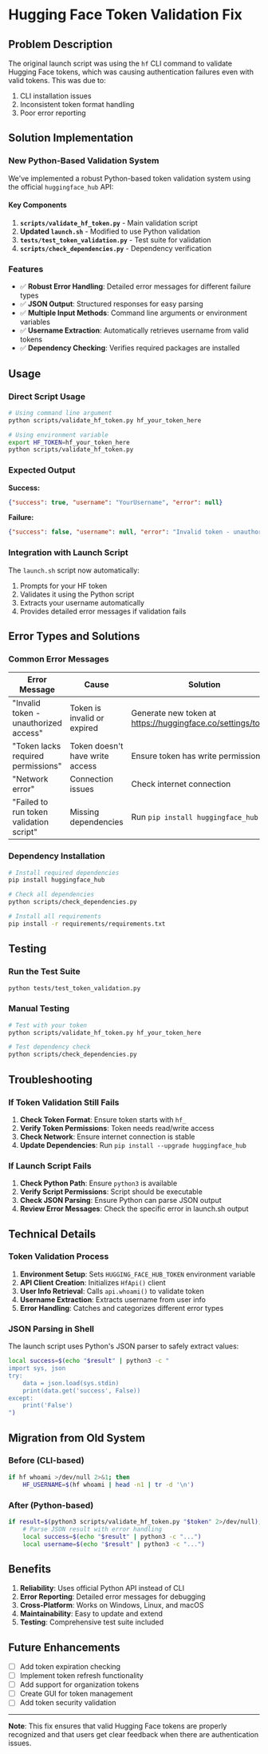 # Hugging Face Token Validation Fix

## Problem Description

The original launch script was using the `hf` CLI command to validate Hugging Face tokens, which was causing authentication failures even with valid tokens. This was due to:

1. CLI installation issues
2. Inconsistent token format handling
3. Poor error reporting

## Solution Implementation

### New Python-Based Validation System

We've implemented a robust Python-based token validation system using the official `huggingface_hub` API:

#### Key Components

1. **`scripts/validate_hf_token.py`** - Main validation script
2. **Updated `launch.sh`** - Modified to use Python validation
3. **`tests/test_token_validation.py`** - Test suite for validation
4. **`scripts/check_dependencies.py`** - Dependency verification

### Features

- ✅ **Robust Error Handling**: Detailed error messages for different failure types
- ✅ **JSON Output**: Structured responses for easy parsing
- ✅ **Multiple Input Methods**: Command line arguments or environment variables
- ✅ **Username Extraction**: Automatically retrieves username from valid tokens
- ✅ **Dependency Checking**: Verifies required packages are installed

## Usage

### Direct Script Usage

```bash
# Using command line argument
python scripts/validate_hf_token.py hf_your_token_here

# Using environment variable
export HF_TOKEN=hf_your_token_here
python scripts/validate_hf_token.py
```

### Expected Output

**Success:**
```json
{"success": true, "username": "YourUsername", "error": null}
```

**Failure:**
```json
{"success": false, "username": null, "error": "Invalid token - unauthorized access"}
```

### Integration with Launch Script

The `launch.sh` script now automatically:

1. Prompts for your HF token
2. Validates it using the Python script
3. Extracts your username automatically
4. Provides detailed error messages if validation fails

## Error Types and Solutions

### Common Error Messages

| Error Message | Cause | Solution |
|---------------|-------|----------|
| "Invalid token - unauthorized access" | Token is invalid or expired | Generate new token at https://huggingface.co/settings/tokens |
| "Token lacks required permissions" | Token doesn't have write access | Ensure token has write permissions |
| "Network error" | Connection issues | Check internet connection |
| "Failed to run token validation script" | Missing dependencies | Run `pip install huggingface_hub` |

### Dependency Installation

```bash
# Install required dependencies
pip install huggingface_hub

# Check all dependencies
python scripts/check_dependencies.py

# Install all requirements
pip install -r requirements/requirements.txt
```

## Testing

### Run the Test Suite

```bash
python tests/test_token_validation.py
```

### Manual Testing

```bash
# Test with your token
python scripts/validate_hf_token.py hf_your_token_here

# Test dependency check
python scripts/check_dependencies.py
```

## Troubleshooting

### If Token Validation Still Fails

1. **Check Token Format**: Ensure token starts with `hf_`
2. **Verify Token Permissions**: Token needs read/write access
3. **Check Network**: Ensure internet connection is stable
4. **Update Dependencies**: Run `pip install --upgrade huggingface_hub`

### If Launch Script Fails

1. **Check Python Path**: Ensure `python3` is available
2. **Verify Script Permissions**: Script should be executable
3. **Check JSON Parsing**: Ensure Python can parse JSON output
4. **Review Error Messages**: Check the specific error in launch.sh output

## Technical Details

### Token Validation Process

1. **Environment Setup**: Sets `HUGGING_FACE_HUB_TOKEN` environment variable
2. **API Client Creation**: Initializes `HfApi()` client
3. **User Info Retrieval**: Calls `api.whoami()` to validate token
4. **Username Extraction**: Extracts username from user info
5. **Error Handling**: Catches and categorizes different error types

### JSON Parsing in Shell

The launch script uses Python's JSON parser to safely extract values:

```bash
local success=$(echo "$result" | python3 -c "
import sys, json
try:
    data = json.load(sys.stdin)
    print(data.get('success', False))
except:
    print('False')
")
```

## Migration from Old System

### Before (CLI-based)
```bash
if hf whoami >/dev/null 2>&1; then
    HF_USERNAME=$(hf whoami | head -n1 | tr -d '\n')
```

### After (Python-based)
```bash
if result=$(python3 scripts/validate_hf_token.py "$token" 2>/dev/null); then
    # Parse JSON result with error handling
    local success=$(echo "$result" | python3 -c "...")
    local username=$(echo "$result" | python3 -c "...")
```

## Benefits

1. **Reliability**: Uses official Python API instead of CLI
2. **Error Reporting**: Detailed error messages for debugging
3. **Cross-Platform**: Works on Windows, Linux, and macOS
4. **Maintainability**: Easy to update and extend
5. **Testing**: Comprehensive test suite included

## Future Enhancements

- [ ] Add token expiration checking
- [ ] Implement token refresh functionality
- [ ] Add support for organization tokens
- [ ] Create GUI for token management
- [ ] Add token security validation

---

**Note**: This fix ensures that valid Hugging Face tokens are properly recognized and that users get clear feedback when there are authentication issues. 